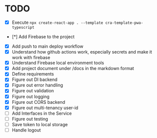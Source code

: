 # TODO

- [x] Execute `npx create-react-app . --template cra-template-pwa-typescript`
- [*] Add Firebase to the project
- [x] Add push to main deploy workflow
- [x] Understand how github actions work, especially secrets and make it work with firebase
- [x] Understand Firebase local environment tools
- [x] Add project document under /docs in the markdown format
- [x] Define requirements
- [x] Figure out DI backend
- [x] Figure out error handling
- [x] Figure out validation
- [x] Figure out logging
- [x] Figure out CORS backend
- [x] Figure out multi-tenancy user-id
- [ ] Add Interfaces in the Service
- [ ] Figure out testing
- [ ] Save token to local storage
- [ ] Handle logout

